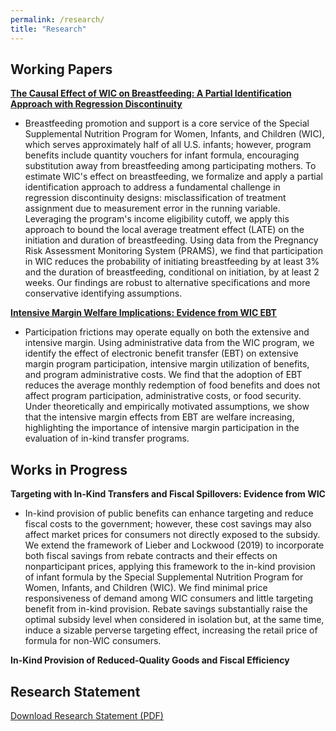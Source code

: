 ```yaml
---
permalink: /research/
title: "Research"
---
```


## Working Papers

**[The Causal Effect of WIC on Breastfeeding: A Partial Identification Approach with Regression Discontinuity](../files/Anderson_PARTID(June2025).pdf)**  
  - Breastfeeding promotion and support is a core service of the Special Supplemental Nutrition Program for Women, Infants, and Children (WIC), which serves approximately half of all U.S. infants; however, program benefits include quantity vouchers for infant formula, encouraging substitution away from breastfeeding among participating mothers. To estimate WIC's effect on breastfeeding, we formalize and apply a partial identification approach to address a fundamental challenge in regression discontinuity designs: misclassification of treatment assignment due to measurement error in the running variable. Leveraging the program's income eligibility cutoff, we apply this approach to bound the local average treatment effect (LATE) on the initiation and duration of breastfeeding. Using data from the Pregnancy Risk Assessment Monitoring System (PRAMS), we find that participation in WIC reduces the probability of initiating breastfeeding by at least 3% and the duration of breastfeeding, conditional on initiation, by at least 2 weeks. Our findings are robust to alternative specifications and more conservative identifying assumptions.  

**[Intensive Margin Welfare Implications: Evidence from WIC EBT](../files/Anderson_WICEBT(June2025).pdf)**  
  - Participation frictions may operate equally on both the extensive and intensive margin. Using administrative data from the WIC program, we identify the effect of electronic benefit transfer (EBT) on extensive margin program participation, intensive margin utilization of benefits, and program administrative costs. We find that the adoption of EBT reduces the average monthly redemption of food benefits and does not affect program participation, administrative costs, or food security. Under theoretically and empirically motivated assumptions, we show that the intensive margin effects from EBT are welfare increasing, highlighting the importance of intensive margin participation in the evaluation of in-kind transfer programs. 

## Works in Progress

**Targeting with In-Kind Transfers and Fiscal Spillovers: Evidence from WIC**  
  - In-kind provision of public benefits can enhance targeting and reduce fiscal costs to the government; however, these cost savings may also affect market prices for consumers not directly exposed to the subsidy. We extend the framework of Lieber and Lockwood (2019) to incorporate both fiscal savings from rebate contracts and their effects on nonparticipant prices, applying this framework to the in-kind provision of infant formula by the Special Supplemental Nutrition Program for Women, Infants, and Children (WIC). We find minimal price responsiveness of demand among WIC consumers and little targeting benefit from in-kind provision. Rebate savings substantially raise the optimal subsidy level when considered in isolation but, at the same time, induce a sizable perverse targeting effect, increasing the retail price of formula for non-WIC consumers.  

**In-Kind Provision of Reduced-Quality Goods and Fiscal Efficiency**

## Research Statement

[Download Research Statement (PDF)](../files/Anderson_ResearchStatement(June2025).pdf)
